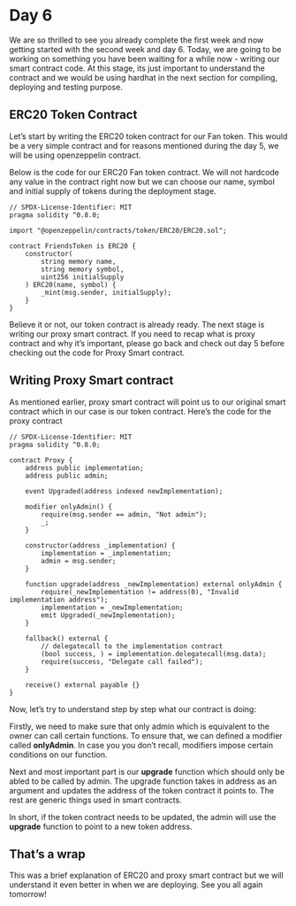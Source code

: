 # Day 6

We are so thrilled to see you already complete the first week and now getting started with the second week and day 6. Today, we are going to be working on something you have been waiting for a while now - writing our smart contract code. At this stage, its just important to understand the contract and we would be using hardhat in the next section for compiling, deploying and testing purpose.

## ERC20 Token Contract

Let’s start by writing the ERC20 token contract for our Fan token. This would be a very simple contract and for reasons mentioned during the day 5, we will be using openzeppelin contract. 

Below is the code for our ERC20 Fan token contract.  We will not hardcode any value in the contract right now but we can choose our name, symbol and initial supply of tokens during the deployment stage. 

```
// SPDX-License-Identifier: MIT
pragma solidity ^0.8.0;

import "@openzeppelin/contracts/token/ERC20/ERC20.sol";

contract FriendsToken is ERC20 {
    constructor(
        string memory name,
        string memory symbol,
        uint256 initialSupply
    ) ERC20(name, symbol) {
        _mint(msg.sender, initialSupply);
    }
}
```

Believe it or not, our token contract is already ready. The next stage is writing our proxy smart contract. If you need to recap what is proxy contract and why it’s important, please go back and check out day 5 before checking out the code for Proxy Smart contract.

## Writing Proxy Smart contract

As mentioned earlier, proxy smart contract will point us to our original smart contract which in our case is our token contract. Here’s the code for the proxy contract

```
// SPDX-License-Identifier: MIT
pragma solidity ^0.8.0;

contract Proxy {
    address public implementation;
    address public admin;

    event Upgraded(address indexed newImplementation);

    modifier onlyAdmin() {
        require(msg.sender == admin, "Not admin");
        _;
    }

    constructor(address _implementation) {
        implementation = _implementation;
        admin = msg.sender;
    }

    function upgrade(address _newImplementation) external onlyAdmin {
        require(_newImplementation != address(0), "Invalid implementation address");
        implementation = _newImplementation;
        emit Upgraded(_newImplementation);
    }

    fallback() external {
        // delegatecall to the implementation contract
        (bool success, ) = implementation.delegatecall(msg.data);
        require(success, "Delegate call failed");
    }

    receive() external payable {}
}
```

Now, let’s try to understand step by step what our contract is doing: 

Firstly, we need to make sure that only admin which is equivalent to the owner can call certain functions. To ensure that, we can defined a modifier called **onlyAdmin**. In case you you don’t recall, modifiers impose certain conditions on our function.

Next and most important part is our **upgrade** function which should only be abled to be called by admin. The upgrade function takes in address as an argument and updates the address of the token contract it points to. The rest are generic things used in smart contracts.

In short, if the token contract needs to be updated, the admin will use the **upgrade** function to point to  a new token address. 

## That’s a wrap

This was a brief explanation of ERC20 and proxy smart contract but we will understand it even better in when we are deploying. See you all again tomorrow!